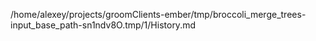 /home/alexey/projects/groomClients-ember/tmp/broccoli_merge_trees-input_base_path-sn1ndv8O.tmp/1/History.md